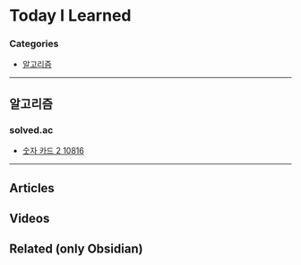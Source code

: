# Today I Learned

### Categories
- [알고리즘](#알고리즘)

---

## 알고리즘
### solved.ac
* [숫자 카드 2 10816](https://www.acmicpc.net/problem/10816)

---

## Articles

## Videos

## Related (only Obsidian)